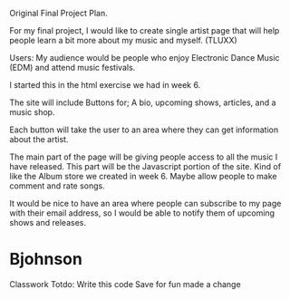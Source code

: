 Original Final Project Plan. 

For my final project, I would like to create single artist page that will help people learn a bit more about my music and myself. (TLUXX)

Users: My audience would be people who enjoy Electronic Dance Music (EDM) and attend music festivals.

I started this in the html exercise we had in week 6.

The site will include Buttons for; A bio, upcoming shows, articles, and a music shop.

Each button will take the user to an area where they can get information about the artist.

The main part of the page will be giving people access to all the music I have released. This part will be the Javascript portion of the site. Kind of like the Album store we created in week 6. Maybe allow people to make comment and rate songs.

It would be nice to have an area where people can subscribe to my page with their email address, so I would be able to notify them of upcoming shows and releases.

# Bjohnson
Classwork
Totdo:  Write this code
Save for fun
made a change 
